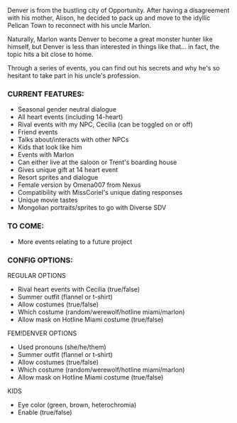 Denver is from the bustling city of Opportunity. After having a disagreement with his mother, Alison, he decided to pack up and move to the idyllic Pelican Town to reconnect with his uncle Marlon.

Naturally, Marlon wants Denver to become a great monster hunter like himself, but Denver is less than interested in things like that... in fact, the topic hits a bit close to home.


Through a series of events, you can find out his secrets and why he's so hesitant to take part in his uncle's profession.

### CURRENT FEATURES: ###

- Seasonal gender neutral dialogue
- All heart events (including 14-heart)
- Rival events with my NPC, Cecilia (can be toggled on or off)
- Friend events
- Talks about/interacts with other NPCs
- Kids that look like him
- Events with Marlon
- Can either live at the saloon or Trent's boarding house
- Gives unique gift at 14 heart event
- Resort sprites and dialogue
- Female version by Omena007 from Nexus
- Compatibility with MissCoriel's unique dating responses
- Unique movie tastes
- Mongolian portraits/sprites to go with Diverse SDV

### TO COME: ###

- More events relating to a future project

### CONFIG OPTIONS: ###

REGULAR OPTIONS

- Rival heart events with Cecilia (true/false)
- Summer outfit (flannel or t-shirt)
- Allow costumes (true/false)
- Which costume (random/werewolf/hotline miami/marlon)
- Allow mask on Hotline Miami costume (true/false)

FEM!DENVER OPTIONS

- Used pronouns (she/he/them)
- Summer outfit (flannel or t-shirt)
- Allow costumes (true/false)
- Which costume (random/werewolf/hotline miami/marlon)
- Allow mask on Hotline Miami costume (true/false)

KIDS

- Eye color (green, brown, heterochromia)
- Enable (true/false)
